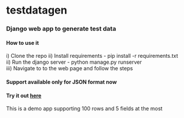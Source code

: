 # testdatagen

### Django web app to generate test data

#### How to use it
i) Clone the repo 
ii) Install requirements - pip install -r requirements.txt  
ii) Run the django server - python manage.py runserver  
iii) Navigate to to the web page and follow the steps

#### Support available only for JSON format now

#### Try it out [here](https://testdatagen.herokuapp.com/json/) 
This is a demo app supporting 100 rows and 5 fields at the most
